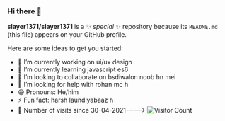 ### Hi there 👋


**slayer1371/slayer1371** is a ✨ _special_ ✨ repository because its `README.md` (this file) appears on your GitHub profile.

Here are some ideas to get you started:

- 🔭 I’m currently working on ui/ux design
- 🌱 I’m currently learning javascript es6
- 👯 I’m looking to collaborate on bsdiwalon  noob hn mei
- 🤔 I’m looking for help with rohan mc h
- 😄 Pronouns: He/him
- ⚡ Fun fact: harsh laundiyabaaz h
- 👀 Number of visits since 30-04-2021----> 
![Visitor Count](https://profile-counter.glitch.me/{slayer1371}/count.svg)
